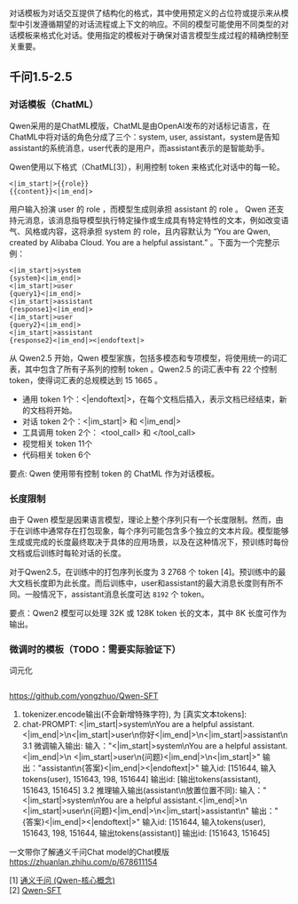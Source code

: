 对话模板为对话交互提供了结构化的格式，其中使用预定义的占位符或提示来从模型中引发遵循期望的对话流程或上下文的响应。不同的模型可能使用不同类型的对话模板来格式化对话。使用指定的模板对于确保对语言模型生成过程的精确控制至关重要。<br>


## 千问1.5-2.5

### 对话模板（ChatML）

Qwen采用的是ChatML模版，ChatML是由OpenAI发布的对话标记语言，在ChatML中将对话的角色分成了三个：system, user, assistant，system是告知assistant的系统消息，user代表的是用户，而assistant表示的是智能助手。 

Qwen使用以下格式（ChatML[3]），利用控制 token 来格式化对话中的每一轮。
```
<|im_start|>{{role}}
{{content}}<|im_end|>
```
用户输入扮演 user 的 role ，而模型生成则承担 assistant 的 role 。 Qwen 还支持元消息，该消息指导模型执行特定操作或生成具有特定特性的文本，例如改变语气、风格或内容，这将承担 system 的 role，且内容默认为 “You are Qwen, created by Alibaba Cloud. You are a helpful assistant.” 。下面为一个完整示例：
```
<|im_start|>system
{system}<|im_end|>
<|im_start|>user
{query1}<|im_end|>
<|im_start|>assistant
{response1}<|im_end|>
<|im_start|>user
{query2}<|im_end|>
<|im_start|>assistant
{response2}<|im_end|><|endoftext|>
```
从 Qwen2.5 开始，Qwen 模型家族，包括多模态和专项模型，将使用统一的词汇表，其中包含了所有子系列的控制 token 。Qwen2.5 的词汇表中有 22 个控制 token，使得词汇表的总规模达到 15 1665 。

+ 通用 token 1个：<|endoftext|>，在每个文档后插入，表示文档已经结束，新的文档将开始。
+ 对话 token 2个：<|im_start|> 和 <|im_end|>
+ 工具调用 token 2个： <tool_call> 和 </tool_call>
+ 视觉相关 token 11个
+ 代码相关 token 6个

要点: Qwen 使用带有控制 token 的 ChatML 作为对话模板。

### 长度限制
由于 Qwen 模型是因果语言模型，理论上整个序列只有一个长度限制。然而，由于在训练中通常存在打包现象，每个序列可能包含多个独立的文本片段。模型能够生成或完成的长度最终取决于具体的应用场景，以及在这种情况下，预训练时每份文档或后训练时每轮对话的长度。<br>

对于Qwen2.5，在训练中的打包序列长度为 3 2768 个 token [4]。预训练中的最大文档长度即为此长度。而后训练中，user和assistant的最大消息长度则有所不同。一般情况下，assistant消息长度可达 `8192` 个 token。

要点：Qwen2 模型可以处理 32K 或 128K token 长的文本，其中 8K 长度可作为输出。

### 微调时的模板（TODO：需要实际验证下）

词元化
```
```

https://github.com/yongzhuo/Qwen-SFT
1. tokenizer.encode输出(不会新增特殊字符), 为 [真实文本tokens]: 
2. chat-PROMPT: <|im_start|>system\nYou are a helpful assistant.<|im_end|>\n<|im_start|>user\n你好<|im_end|>\n<|im_start|>assistant\n
3.1 微调输入输出:
    输入："<|im_start|>system\nYou are a helpful assistant.<|im_end|>\n
          <|im_start|>user\n{问题}<|im_end|>\n<|im_start|>"
    输出："assistant\n{答案}<|im_end|><|endoftext|>"
    输入id: [151644, 输入tokens(user), 151643, 198, 151644]
    输出id: [输出tokens(assistant), 151643, 151645]
3.2 推理输入输出(assistant\n放置位置不同):
    输入："<|im_start|>system\nYou are a helpful assistant.<|im_end|>\n
          <|im_start|>user\n{问题}<|im_end|>\n<|im_start|>assistant\n"
    输出："{答案}<|im_end|><|endoftext|>"
    输入id: [151644, 输入tokens(user), 151643, 198, 151644, 输出tokens(assistant)]
    输出id: [151643, 151645]


一文带你了解通义千问Chat model的Chat模版
https://zhuanlan.zhihu.com/p/678611154


[1] [通义千问 (Qwen-核心概念)](https://qwen.readthedocs.io/zh-cn/latest/getting_started/concepts.html)<br>
[2] [Qwen-SFT](https://github.com/yongzhuo/Qwen-SFT/tree/master)<br>
